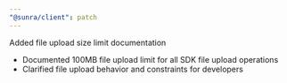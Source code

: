 ```yaml
---
"@sunra/client": patch
---
```


Added file upload size limit documentation

- Documented 100MB file upload limit for all SDK file upload operations
- Clarified file upload behavior and constraints for developers 

